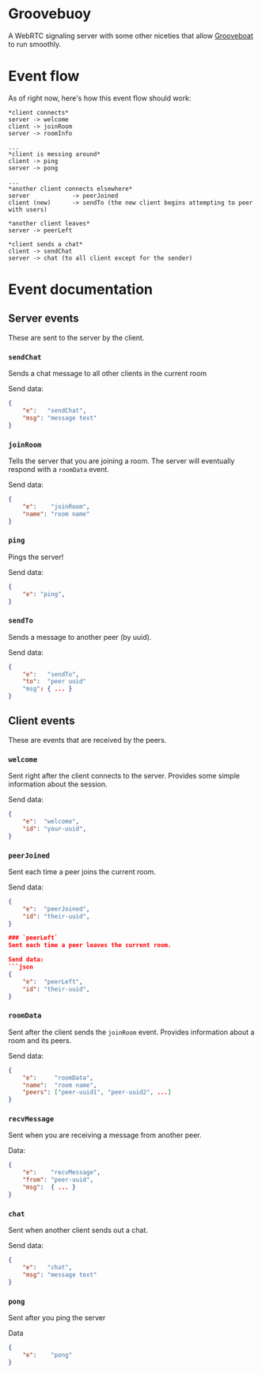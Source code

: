 #  Groovebuoy
A WebRTC signaling server with some other niceties that allow [Grooveboat](https://github.com/rochack/grooveboat) to run smoothly.

# Event flow
As of right now, here's how this event flow should work:

```
*client connects*
server -> welcome
client -> joinRoom
server -> roomInfo

...
*client is messing around*
client -> ping
server -> pong

...
*another client connects elsewhere*
server            -> peerJoined
client (new)      -> sendTo (the new client begins attempting to peer with users)

*another client leaves*
server -> peerLeft

*client sends a chat*
client -> sendChat
server -> chat (to all client except for the sender)
```

# Event documentation

## Server events
These are sent to the server by the client.

### `sendChat`
Sends a chat message to all other clients in the current room

Send data:
```json
{
    "e":   "sendChat",
    "msg": "message text"
}
```

### `joinRoom`
Tells the server that you are joining a room. The server will eventually respond with a `roomData` event.

Send data:
```json
{
    "e":    "joinRoom",
    "name": "room name"
}
```

### `ping`
Pings the server!

Send data:
```json
{
    "e": "ping",
}
```

### `sendTo`
Sends a message to another peer (by uuid).


Send data:
```json
{
    "e":   "sendTo",
    "to":  "peer uuid"
    "msg": { ... }
}
```

## Client events
These are events that are received by the peers.

### `welcome`
Sent right after the client connects to the server. Provides some simple information about the session.

Send data:
```json
{
    "e":  "welcome",
    "id": "your-uuid",
}
```

### `peerJoined`
Sent each time a peer joins the current room.

Send data:
```json
{
    "e":  "peerJoined",
    "id": "their-uuid",
}

### `peerLeft`
Sent each time a peer leaves the current room.

Send data:
```json
{
    "e":  "peerLeft",
    "id": "their-uuid",
}

```
### `roomData`
Sent after the client sends the `joinRoom` event. Provides information about a room and its peers.

Send data:
```json
{
    "e":     "roomData",
    "name":  "room name",
    "peers": ["peer-uuid1", "peer-uuid2", ...]
}
```

### `recvMessage`
Sent when you are receiving a message from another peer.

Data:
```json
{
    "e":    "recvMessage",
    "from": "peer-uuid",
    "msg":  { ... }
}
```

### `chat`
Sent when another client sends out a chat.

Send data:
```json
{
    "e":   "chat",
    "msg": "message text"
}
```

### `pong`
Sent after you ping the server

Data
```json
{
    "e":    "pong"
}
```
